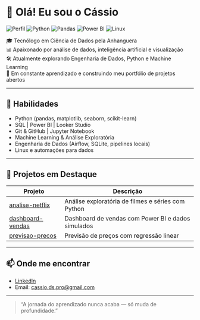 # 👋 Olá! Eu sou o Cássio

![Perfil](https://img.shields.io/badge/Ciência%20de%20Dados-Tecnólogo-%23cf7cfc)
![Python](https://img.shields.io/badge/Python-3.10-%23a304fa)
![Pandas](https://img.shields.io/badge/Pandas-Análise%20de%20Dados-%23620296)
![Power BI](https://img.shields.io/badge/Power%20BI-Dashboards-%23d304c5)
![Linux](https://img.shields.io/badge/Linux-Terminal%20e%20Scripts-%23140c0c)



🎓 Tecnólogo em Ciência de Dados pela Anhanguera  
📊 Apaixonado por análise de dados, inteligência artificial e visualização  
🛠️ Atualmente explorando Engenharia de Dados, Python e Machine Learning  
🌱 Em constante aprendizado e construindo meu portfólio de projetos abertos  

---

## 🧠 Habilidades
- Python (pandas, matplotlib, seaborn, scikit-learn)
- SQL | Power BI | Looker Studio
- Git & GitHub | Jupyter Notebook
- Machine Learning & Análise Exploratória
- Engenharia de Dados (Airflow, SQLite, pipelines locais)
- Linux e automações para dados

---

## 🚀 Projetos em Destaque

| Projeto | Descrição |
|--------|-----------|
| [analise-netflix](https://github.com/seu-cass10santos/analise-netflix) | Análise exploratória de filmes e séries com Python |
| [dashboard-vendas](https://github.com/cass10santos/dashboard-vendas) | Dashboard de vendas com Power BI e dados simulados |
| [previsao-precos](https://github.com/cass10santos/previsao-precos) | Previsão de preços com regressão linear |

---

## 📫 Onde me encontrar
- [LinkedIn](https://www.linkedin.com/in/santoscassio/)
- Email: cassio.ds.pro@gmail.com

---

> “A jornada do aprendizado nunca acaba — só muda de profundidade.”
